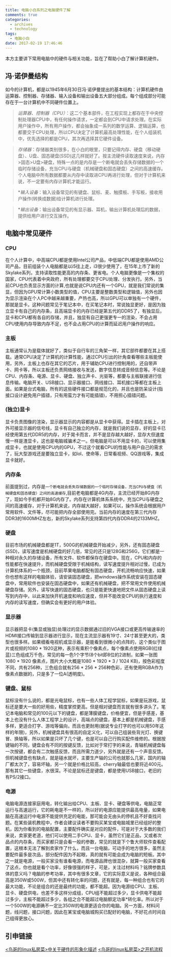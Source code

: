 ```yaml
---
title: 电脑小白系列之电脑硬件了解
comments: true
categories:
  - archives
  - technology
tags:
  - 电脑小白
date: 2017-02-19 17:46:46
---
```

本方主要讲下常用电脑中的硬件与相关功能，旨在了帮助小白了解计算机硬件。
<!-- more -->

## 冯·诺伊曼结构 ##
如今的计算机，都是以1945年6月30日冯·诺伊曼提出的基本结构：计算机硬件由运算器、控制器、存储器、输入设备和输出设备五大部分组成。每个组成部分可能存在于一台计算机中不同硬件位置上。

>*运算器、控制器（CPU）*：这二个基本部件，在工程实现上都存在于中央控制处理器CPU中，有任何操作请求，一定都会到CPU中请求处理。在实际用户操作中，所有用户操作，都会抽象成一系列的数学运算、逻辑运算，也都要交于CPU处理，所以CPU决定了计算机最高处理性能，在个人组装机中，优先选择的都是CPU，其次再选择其它硬件设备。

>*存储器*：存储器类别很多，在小白的眼里，只要记得内存、硬盘（移动硬盘）、U盘、固态硬盘(SSD)这几样就好了。按主流硬件读取速度来说，内存>固态>U盘>硬盘，特殊一点的是内存是一个断电就会丢失存储数据的一个临时存储设备，充当CPU与硬盘（机械硬盘和固态硬盘）之间的高速缓存。个人电脑中所有数据都要从内存中读取进CPU再进行处理，但对于计算机来说，不一定要有内存计算机才能运行。

>**输入设备*：输入设备常见的有键盘、鼠标、麦、触摸板、手写板，接收用户操作(转换成数据)给计算机进行处理。

>**输出设备*：输出设备常见的有显示器、耳机，输出计算机处理后的数据，提供给用户进行交互操作。

## 电脑中常见硬件 ##
### CPU ###
在个人计算中，中高端CPU都是使用Intel公司产品，中低端CPU都是使用AMD公司产品，目前组装个人电脑都是以i5往上走，i3很少使用了，在15年上市了新的Skylake系列，支持读取性能更高的内存条、更省电。个人电脑更像是一个集权的国家，CPU代表着中央政府，所有处理都要交于CPU处理、分发执行。另外，当前CPU也负责显示方面的计算,也就是说CPU内还有一个GPU，就是我们常说的集显，但因为GPU常计算小数类型的值，CPU主要是整数类型和逻辑值，另外也因为显示渲染在个人PC中越来越重要，产热也高，所以GPU可以单独有一个硬件，那就是显卡。这种问题常见于笔记本中，在买笔记本时，常说独显更好，是因为独立显卡有自己的内存条，且高端显卡的内存已经是第五代的DDR5了，有独显后，显卡和CPU都有各自的存储，并且，独显有自己更强更专一的渲染，不会占用CPU使用内存导致内存不足，也不会占用CPU的计算而延迟用户操作的响应。

### 主板 ###
主板通常认为是载体就好了，类似于自行车的三角架一样，其它部件都要在其上搭载。通常CPU决定了计算机的计算性能，通过CPU引出的针角查看哪些主板能使用，另外，主板上也存在其它的芯片，用于辅助CPU进行控制用的，还自带声卡、网卡等，所以主板还负责网络接收与发送，数字信息转成音频信息等。不论是CPU、内存条、电源、显卡、硬盘、独立声卡、光驱等，都要与主板联接进行信息传输。电脑开关、USB接口、显示器接口、网线接口、耳机接口等都在主板上面。如果是台式电脑，所有的这些硬件接口都是规范化的，并且也是防呆设计(指接口设计避免用户插错，只有用蛮力才有可能插错)，不用担心插错问题。

### (独立)显卡 ###
显卡负责图像的渲染，显示器显示的内容都是从显卡中获得。显卡插在主板上，对外可接显示器的信号线，显卡有自己独立的内存，就是我们说的显存，好的显卡已经使用第五代DDR5的内存，对于晃卡而言，并不是显存越大越好，显存大但速度慢一样是渣显卡，这也是电脑城骗术之一。但电脑是可以不用显卡的，可以使用集成显卡，也就是使用CPU内的GPU，不过这个就看CPU的性能与用户自己的需求了，玩大型游戏还是要独立显卡，如lol、使命等，日常看视频、QQ游戏等，集成显卡就好。

### 内存条 ###
前面提到过，内存是`一个断电就会丢失存储数据的一个临时存储设备，充当CPU与硬盘（机械硬盘和固态硬盘）之间的高速缓存`,目前老电脑都是4G内存，主流已经开始8G内存了，现如今手机都开始8G内存了。内存在计算机体系系统中，充当CPU与硬盘之间的高速缓存，对于计算机来说，内存越大越好，如果可以，操作系统会根据用户常用软件、文件等，尽可能把内存全部使用完。当前内存的速度在第三代内存DDR3的1600MHZ左右，新的Skylake系列支持第四代内存DDR4的2133MHZ。

### 硬盘 ###
目前市场的机械硬盘都是1T，500G的机械硬盘开始减少，另外，还有固态硬盘(SSD)，读写速度是机械硬盘的好几倍，常见的还只是128G和256G，它们都是一种相对永久的存储设备，所有文件、软件都保存在硬盘中。现在，CPU和内存的性能都在快速提升，而机械硬盘受限于机械结构，读写速度提升相对过慢，已成为计算机体系的一个瓶颈，目前苹果电脑都配有固态硬盘，开机流畅响应快速，如果你也想有这样的电脑体验，请安装固态硬盘，把windows操作系统安装在固态硬盘中，常用软件也安装在固态硬盘中，如果还有机械硬盘，把不常用文件使用机械硬盘存储。另外，读写快速的固态硬盘，也只是能更快速地把文件从固态硬盘上读写到内存中，以此来加快开机速度和响应速度，但并不能改变CPU的执行速度和内存的读写速度，但确实会有更好的用户体验。

### 显示器 ###
显示器把显卡(集显或独显)处理过的显示数据通过旧的VGA接口或更高传输速率的HDMI接口传输到显示器进行显示，现在主流显示器有19寸、24寸甚至更大的，类型也很多样。如果细看电视机或显示器，是能看到很微小的点阵的，这个类似于图片或视频的1080 * 1920这种，表示有乘积个像素点，每个像素点使用RGB(红绿蓝)三色组成万千色，常见的每一色1个字节(8个bit即8位的2进制，如果一张图1080 * 1920 像素点，图片大小大概是1080 *  1920 * 3 / 1024 KB)，按色彩程度不同，共有256种，三色组合就有256 * 256 * 256种色彩，还有使用RGBA作为像素点数据的，只是多了一位A(透明度)。

### 键盘、鼠标 ###
鼠标没有什么说的，都是光电鼠标，也有一些人体工程学鼠标，如果是玩游戏，鼠标还是要大一些的好用些，精度掌控更高。但是相对键盘而言就有很多讲头了。笔记本电脑和常见的100元以下的键盘，都是薄膜键盘，价格便宜，但是手感差，基本上也没有什么人体工程学上的设计，高端点的键盘，基本上都是机械键盘，手感多样，更适合打字、游戏等偏向，而且也更耐用(据说专业打字的也可以用50年这样的年限)，另外，机械键盘具有很高的自定义化，可以自己组装些背光灯、换键冒、换轴等，所以如果是只坏了几个键，也是可以自己行购买配件维修的。根据按键轴的不同，键盘会有不同的按键反馈，比如对于常打字的来说，青轴机械键盘每一次按键，都会有二次触感反馈，而且所需力道少，另外就是还有一个声音反馈。但机械键盘也有缺点，就是碰水就坏，主要生产轴的公司也就那么几家，国内的轴厂都太次了，容易坏轴，另一个就是价格比较高，cherry轴最低也要将近400元。那有其它一些键盘，水很深。不论是鼠标还是键盘，都是使用USB接口，老旧的有PS/2接口。

### 电源 ###
电脑电源连接家庭用电，转化输出给CPU、主板、显卡、硬盘等供电，电脑正常运行与高速运行，它的耗电是不一样的，所以好的电源应能提供最高电量，如果电脑在高速运行中电源不能提供充足的电能，那可能会无由头的停机且不好查找问题。在某些装机教程中，作者会建议读者不要购买某宝或电脑城里已经组好的整机，因为你看到的电脑配置，主要配件确实是对应的配件，可是对于大多数的我们来说，卖家更老道，他们可以使用二手CPU、显卡，虽然它们是正品，又或者次品点的内存条，而买家都只是会看一般的参数，常见的就是下个鲁大师软件查看配置，这根本无法了解到卖家作了什么，而且一台电脑，可动手的地方很多，虽然主要配件最多是次品，部分配件因为不起眼，真的就有可能会成为电脑的短板。其中之一就是电源，一般买家没有谁看电源，而电源品牌也很混杂，就算一般买家查看了这点，你也就是看个功率，好像很强的样子，可是，关注过材料吗？铭牌参数具体的意义吗？电脑的参考功率，其中有很多文章，它的实际意义是说，各种组合最高是350W或500W，但其中还有转化率的问题，还有就是，每一种组合也有它的最大功能，不论是组合的还是最终的功能，都不能超。因为电源给CPU、主板、显卡、硬盘供电，也差不多这样分成组，CPU组不能超过多少，显卡供电不能超过多少，主板不能超过多少，各组之合不能超过电脑额定功率*转化率。所以对于一个500W的电源确不一定比350W的电源更适合你的电脑。另一方面，材料问题，线问题，接口问题，因此在某宝或电脑城购买已配好的电脑，不好花点时间自己组得更放心。


## 引申链接 ##
[<鸟哥的linux私房菜>中关于硬件的形象化描述](http://linux.vbird.org/linux_basic/0130designlinux.php#hardware)
[<鸟哥的linux私房菜>之开机流程](http://linux.vbird.org/linux_basic/0510osloader.php#startup)